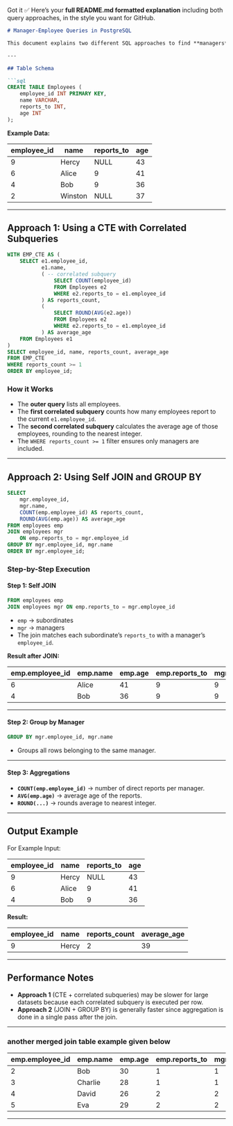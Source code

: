 Got it ✅
Here’s your **full README.md formatted explanation** including both query approaches, in the style you want for GitHub.

````markdown
# Manager-Employee Queries in PostgreSQL

This document explains two different SQL approaches to find **managers** (employees who have at least one direct report) along with the number of reports and the average age of their reports.

---

## Table Schema

```sql
CREATE TABLE Employees (
    employee_id INT PRIMARY KEY,
    name VARCHAR,
    reports_to INT,
    age INT
);
````

**Example Data:**

| employee\_id | name    | reports\_to | age |
| ------------ | ------- | ----------- | --- |
| 9            | Hercy   | NULL        | 43  |
| 6            | Alice   | 9           | 41  |
| 4            | Bob     | 9           | 36  |
| 2            | Winston | NULL        | 37  |

---

## **Approach 1: Using a CTE with Correlated Subqueries**

```sql
WITH EMP_CTE AS (
    SELECT e1.employee_id,
           e1.name,
           ( -- correlated subquery
               SELECT COUNT(employee_id)
               FROM Employees e2
               WHERE e2.reports_to = e1.employee_id
           ) AS reports_count,
           (
               SELECT ROUND(AVG(e2.age))
               FROM Employees e2
               WHERE e2.reports_to = e1.employee_id
           ) AS average_age
    FROM Employees e1
)
SELECT employee_id, name, reports_count, average_age
FROM EMP_CTE
WHERE reports_count >= 1
ORDER BY employee_id;
```

### **How it Works**

* The **outer query** lists all employees.
* The **first correlated subquery** counts how many employees report to the current `e1.employee_id`.
* The **second correlated subquery** calculates the average age of those employees, rounding to the nearest integer.
* The `WHERE reports_count >= 1` filter ensures only managers are included.

---

## **Approach 2: Using Self JOIN and GROUP BY**

```sql
SELECT
    mgr.employee_id,
    mgr.name,
    COUNT(emp.employee_id) AS reports_count,
    ROUND(AVG(emp.age)) AS average_age
FROM employees emp
JOIN employees mgr 
    ON emp.reports_to = mgr.employee_id
GROUP BY mgr.employee_id, mgr.name
ORDER BY mgr.employee_id;
```

### **Step-by-Step Execution**

#### **Step 1: Self JOIN**

```sql
FROM employees emp
JOIN employees mgr ON emp.reports_to = mgr.employee_id
```

* `emp` → subordinates
* `mgr` → managers
* The join matches each subordinate’s `reports_to` with a manager’s `employee_id`.

**Result after JOIN:**

| emp.employee\_id | emp.name | emp.age | emp.reports\_to | mgr.employee\_id | mgr.name | mgr.age | mgr.reports\_to |
| ---------------- | -------- | ------- | --------------- | ---------------- | -------- | ------- | --------------- |
| 6                | Alice    | 41      | 9               | 9                | Hercy    | 43      | NULL            |
| 4                | Bob      | 36      | 9               | 9                | Hercy    | 43      | NULL            |

---

#### **Step 2: Group by Manager**

```sql
GROUP BY mgr.employee_id, mgr.name
```

* Groups all rows belonging to the same manager.

---

#### **Step 3: Aggregations**

* **`COUNT(emp.employee_id)`** → number of direct reports per manager.
* **`AVG(emp.age)`** → average age of the reports.
* **`ROUND(...)`** → rounds average to nearest integer.

---

## **Output Example**

For Example Input:

| employee\_id | name  | reports\_to | age |
| ------------ | ----- | ----------- | --- |
| 9            | Hercy | NULL        | 43  |
| 6            | Alice | 9           | 41  |
| 4            | Bob   | 9           | 36  |

**Result:**

| employee\_id | name  | reports\_count | average\_age |
| ------------ | ----- | -------------- | ------------ |
| 9            | Hercy | 2              | 39           |

---

## **Performance Notes**

* **Approach 1** (CTE + correlated subqueries) may be slower for large datasets because each correlated subquery is executed per row.
* **Approach 2** (JOIN + GROUP BY) is generally faster since aggregation is done in a single pass after the join.

---

### **another merged join table example given below**

| emp.employee\_id | emp.name | emp.age | emp.reports\_to | mgr.employee\_id | mgr.name | mgr.age | mgr.reports\_to |
| ---------------- | -------- | ------- | --------------- | ---------------- | -------- | ------- | --------------- |
| 2                | Bob      | 30      | 1               | 1                | Alice    | 45      | NULL            |
| 3                | Charlie  | 28      | 1               | 1                | Alice    | 45      | NULL            |
| 4                | David    | 26      | 2               | 2                | Bob      | 30      | 1               |
| 5                | Eva      | 29      | 2               | 2                | Bob      | 30      | 1               |

---
